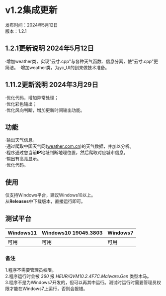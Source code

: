 # v1.2集成更新

发布时间：2024年5月12日   
版本：1.2.1

## 1.2.1更新说明 2024年5月12日   
·增加weather类，实现"云寸.cpp"与各种天气函数、信息分离，使"云寸.cpp"更简洁。
·增加weather类，为yc_UI的到来做技术准备。

## 1.11.2更新说明 2024年3月29日   
·优化代码，增加异常处理；  
·优化彩色输出；  
·优化风向判断，增加更新时间输出功能。

## 功能  
·输出天气信息。  
·通过爬取中国天气网([weather.com.cn](http://weather.com.cn))的天气数据，并加以分析。  
·程序通过您当前**IP**地址判断地理位置，然后爬取对应城市信息。   
·输出有高亮显示。  
·优化代码。  

## 使用
仅支持Windows平台，建议Windows10以上。  
从**Releases**中下载版本，直接运行即可。  

## 测试平台
|Windows11|Windows10 19045.3803|Windows7|
|----| ----  | ----|
|可用|可用|可用|  

### 备注
1.程序不需要管理员权限。  
2.程序运行时会被 *360* 报 *HEUR/QVM10.2.4F7C.Malware.Gen* 类型木马。  
3.程序不是为Windows7开发的，但可以再其中运行。测试时运行时需要管理员权限才能在Windows7上运行，否则会报错。  

